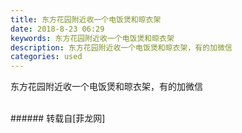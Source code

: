 ```yaml
---
title: 东方花园附近收一个电饭煲和晾衣架
date: 2018-8-23 06:29
keywords: 东方花园附近收一个电饭煲和晾衣架
description: 东方花园附近收一个电饭煲和晾衣架，有的加微信
categories: used
---
```

<td class="t_f" id="postmessage_1677798">

东方花园附近收一个电饭煲和晾衣架，有的加微信<br/>
<img alt="" border="0" class="zoom" data-cf-modified-1807f44749ec3a4b724d1921-="" file="http://www.flw.ph/data/appbyme/upload/image/201808/23/iv9j6O7a74AY.jpg" id="aimg_MTR5r" lazyloadthumb="1" onclick="" onmouseover="" src="http://www.flw.ph/data/appbyme/upload/image/201808/23/iv9j6O7a74AY.jpg"/><br/>
<br/>
</td>
###### 转载自[菲龙网]